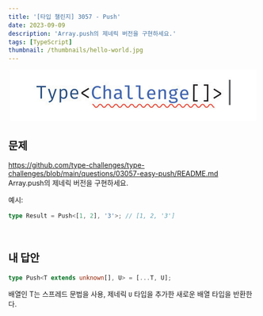 ```yaml
---
title: '[타입 챌린지] 3057 - Push'
date: 2023-09-09
description: 'Array.push의 제네릭 버전을 구현하세요.'
tags: [TypeScript]
thumbnail: /thumbnails/hello-world.jpg
---
```


<p align="center"><img src="./type-challenge.jpeg"/></p>

## 문제

https://github.com/type-challenges/type-challenges/blob/main/questions/03057-easy-push/README.md
<br/>
Array.push의 제네릭 버전을 구현하세요.

예시:

```typescript
type Result = Push<[1, 2], '3'>; // [1, 2, '3']
```

<br/>

## 내 답안

```typescript
type Push<T extends unknown[], U> = [...T, U];
```

배열인 T는 스프레드 문법을 사용, 제네릭 `U` 타입을 추가한 새로운 배열 타입을 반환한다.
